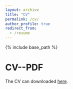 ```yaml
---
layout: archive
title: "CV"
permalink: /cv/
author_profile: true
redirect_from:
  - /resume
---
```


{% include base_path %}

CV--PDF
======
The CV can downloaded [here](https://leowang1820.github.io/files/CV_CWang2.pdf).
